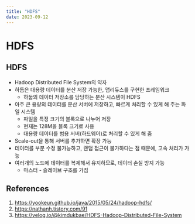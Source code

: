 ```yaml
---
title: "HDFS"
date: 2023-09-12
---
```


# HDFS

## HDFS

- Hadoop Distributed File System의 약자
- 하둡은 대용량 데이터를 분산 저장 가능한, 맵리듀스를 구현한 프레임워크
  - 하둡의 데이터 저장소를 담당하는 분산 시스템이 HDFS
- 아주 큰 용량의 데이터를 분산 서버에 저장하고, 빠르게 처리할 수 있게 해 주는 파일 시스템
  - 파일을 특정 크기의 블록으로 나누어 저장
  - 현재는 128M을 블록 크기로 사용
  - 대용량 데이터를 범용 서버(하드웨어)로 처리할 수 있게 해 줌
- Scale-out을 통해 서버를 추가하면 확장 가능
- 데이터를 부분 수정 불가능하고, 랜덤 접근이 불가하다는 점 때문에, 고속 처리가 가능
- 여러개의 노드에 데이터를 복제해서 유지하므로, 데이터 손실 방지 가능
  - 마스터 - 슬레이브 구조를 가짐

## References

1. https://yookeun.github.io/java/2015/05/24/hadoop-hdfs/
2. https://nathanh.tistory.com/91
3. https://velog.io/@kimdukbae/HDFS-Hadoop-Distributed-File-System
